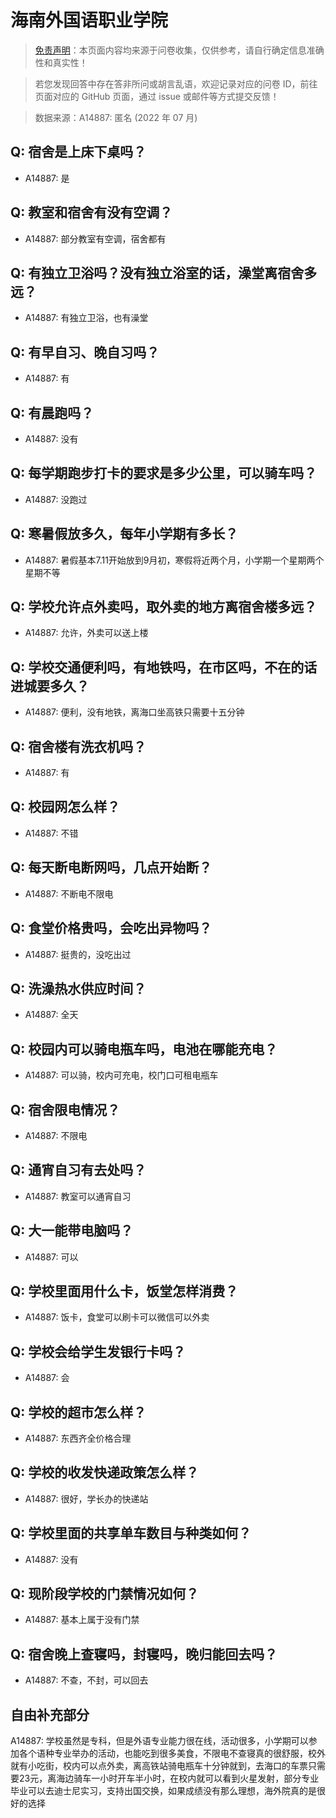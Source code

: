 # 海南外国语职业学院

> [免责声明](https://colleges.chat/#_3)：本页面内容均来源于问卷收集，仅供参考，请自行确定信息准确性和真实性！

> 若您发现回答中存在答非所问或胡言乱语，欢迎记录对应的问卷 ID，前往页面对应的 GitHub 页面，通过 issue 或邮件等方式提交反馈！

> 数据来源：A14887: 匿名 (2022 年 07 月)

## Q: 宿舍是上床下桌吗？

- A14887: 是

## Q: 教室和宿舍有没有空调？

- A14887: 部分教室有空调，宿舍都有

## Q: 有独立卫浴吗？没有独立浴室的话，澡堂离宿舍多远？

- A14887: 有独立卫浴，也有澡堂

## Q: 有早自习、晚自习吗？

- A14887: 有

## Q: 有晨跑吗？

- A14887: 没有

## Q: 每学期跑步打卡的要求是多少公里，可以骑车吗？

- A14887: 没跑过

## Q: 寒暑假放多久，每年小学期有多长？

- A14887: 暑假基本7.11开始放到9月初，寒假将近两个月，小学期一个星期两个星期不等

## Q: 学校允许点外卖吗，取外卖的地方离宿舍楼多远？

- A14887: 允许，外卖可以送上楼

## Q: 学校交通便利吗，有地铁吗，在市区吗，不在的话进城要多久？

- A14887: 便利，没有地铁，离海口坐高铁只需要十五分钟

## Q: 宿舍楼有洗衣机吗？

- A14887: 有

## Q: 校园网怎么样？

- A14887: 不错

## Q: 每天断电断网吗，几点开始断？

- A14887: 不断电不限电

## Q: 食堂价格贵吗，会吃出异物吗？

- A14887: 挺贵的，没吃出过

## Q: 洗澡热水供应时间？

- A14887: 全天

## Q: 校园内可以骑电瓶车吗，电池在哪能充电？

- A14887: 可以骑，校内可充电，校门口可租电瓶车

## Q: 宿舍限电情况？

- A14887: 不限电

## Q: 通宵自习有去处吗？

- A14887: 教室可以通宵自习

## Q: 大一能带电脑吗？

- A14887: 可以

## Q: 学校里面用什么卡，饭堂怎样消费？

- A14887: 饭卡，食堂可以刷卡可以微信可以外卖

## Q: 学校会给学生发银行卡吗？

- A14887: 会

## Q: 学校的超市怎么样？

- A14887: 东西齐全价格合理

## Q: 学校的收发快递政策怎么样？

- A14887: 很好，学长办的快递站

## Q: 学校里面的共享单车数目与种类如何？

- A14887: 没有

## Q: 现阶段学校的门禁情况如何？

- A14887: 基本上属于没有门禁

## Q: 宿舍晚上查寝吗，封寝吗，晚归能回去吗？

- A14887: 不查，不封，可以回去

## 自由补充部分

A14887: 学校虽然是专科，但是外语专业能力很在线，活动很多，小学期可以参加各个语种专业举办的活动，也能吃到很多美食，不限电不查寝真的很舒服，校外就有小吃街，校内可以点外卖，离高铁站骑电瓶车十分钟就到，去海口的车票只需要23元，离海边骑车一小时开车半小时，在校内就可以看到火星发射，部分专业毕业可以去迪士尼实习，支持出国交换，如果成绩没有那么理想，海外院真的是很好的选择